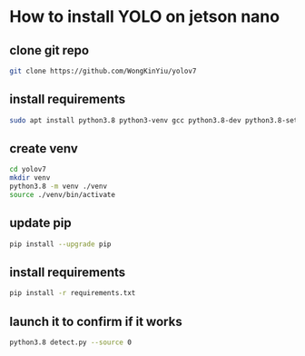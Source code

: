 # How to install YOLO on jetson nano
## clone git repo
```bash
git clone https://github.com/WongKinYiu/yolov7
```
## install requirements
```bash
sudo apt install python3.8 python3-venv gcc python3.8-dev python3.8-setuptools -y
```
## create venv
```bash
cd yolov7
mkdir venv
python3.8 -m venv ./venv
source ./venv/bin/activate
```
## update pip
```bash
pip install --upgrade pip
```
## install requirements
```bash
pip install -r requirements.txt
```
## launch it to confirm if it works
```bash
python3.8 detect.py --source 0
```
